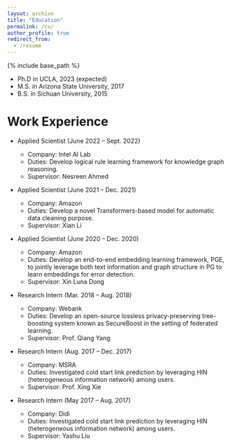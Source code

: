 ```yaml
---
layout: archive
title: "Education"
permalink: /cv/
author_profile: true
redirect_from:
  - /resume
---
```


{% include base_path %}

* Ph.D in UCLA, 2023 (expected)
* M.S. in Arizona State University, 2017
* B.S. in Sichuan University, 2015

Work Experience
======
* Applied Scientist (June 2022 – Sept. 2022)
  * Company: Intel AI Lab
  * Duties: Develop logical rule learning framework for knowledge graph reasoning.
  * Supervisor: Nesreen Ahmed
  
* Applied Scientist (June 2021 – Dec. 2021)
  * Company: Amazon
  * Duties: Develop a novel Transformers-based model for automatic data cleaning purpose.
  * Supervisor: Xian Li

* Applied Scientist (June 2020 – Dec. 2020)
  * Company: Amazon
  * Duties: Develop an end-to-end embedding learning framework, PGE, to jointly leverage both text information and graph structure in PG to learn embeddings for error detection.
  * Supervisor: Xin Luna Dong

* Research Intern (Mar. 2018 – Aug. 2018)
  * Company: Webank
  * Duties: Develop an open-source lossless privacy-preserving tree-boosting system known as SecureBoost in the setting of federated learning. 
  * Supervisor: Prof. Qiang Yang

* Research Intern (Aug. 2017 – Dec. 2017)
  * Company: MSRA
  * Duties: Investigated cold start link prediction by leveraging HIN (heterogeneous information network) among users. 
  * Supervisor: Prof. Xing Xie

* Research Intern (May 2017 – Aug. 2017)
  * Company: Didi
  * Duties: Investigated cold start link prediction by leveraging HIN (heterogeneous information network) among users. 
  * Supervisor: Yashu Liu
  
